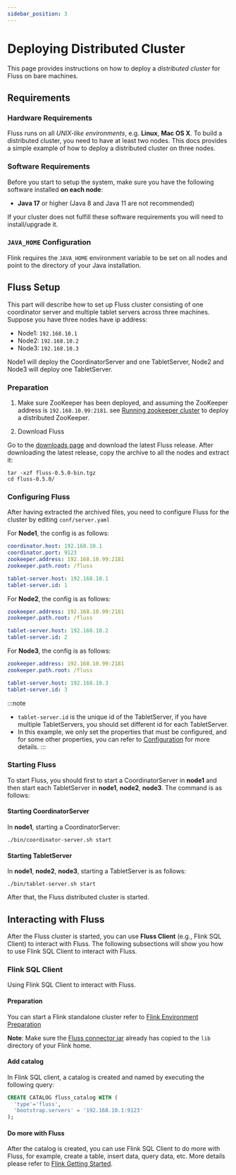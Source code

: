 ```yaml
---
sidebar_position: 3
---
```


# Deploying Distributed Cluster

This page provides instructions on how to deploy a *distributed cluster* for Fluss on bare machines.


## Requirements

### Hardware Requirements

Fluss runs on all *UNIX-like environments*, e.g. **Linux**, **Mac OS X**.
To build a distributed cluster, you need to have at least two nodes.
This docs provides a simple example of how to deploy a distributed cluster on three nodes.

### Software Requirements

Before you start to setup the system, make sure you have the following software installed **on each node**:
- **Java 17** or higher (Java 8 and Java 11 are not recommended)

If your cluster does not fulfill these software requirements you will need to install/upgrade it.

### `JAVA_HOME` Configuration

Flink requires the `JAVA_HOME` environment variable to be set on all nodes and point to the directory of your Java installation.

## Fluss Setup

This part will describe how to set up Fluss cluster consisting of one coordinator server and multiple tablet servers
across three machines. Suppose you have three nodes have ip address:
- Node1: `192.168.10.1`
- Node2: `192.168.10.2`
- Node3: `192.168.10.3`

Node1 will deploy the CoordinatorServer and one TabletServer, Node2 and Node3 will deploy one TabletServer.

### Preparation

1. Make sure ZooKeeper has been deployed, and assuming the ZooKeeper address is `192.168.10.99:2181`. see [Running zookeeper cluster](https://zookeeper.apache.org/doc/r3.6.0/zookeeperStarted.html#sc_RunningReplicatedZooKeeper) to deploy a distributed ZooKeeper.

2. Download Fluss


Go to the [downloads page](/downloads) and download the latest Fluss release. After downloading the latest release, copy the archive to all the nodes and extract it:

```shell
tar -xzf fluss-0.5.0-bin.tgz
cd fluss-0.5.0/
```

### Configuring Fluss

After having extracted the archived files, you need to configure Fluss for the cluster by editing `conf/server.yaml`

For **Node1**, the config is as follows:
```yaml
coordinator.host: 192.168.10.1
coordinator.port: 9123
zookeeper.address: 192.168.10.99:2181
zookeeper.path.root: /fluss

tablet-server.host: 192.168.10.1
tablet-server.id: 1
```

For **Node2**, the config is as follows:
```yaml
zookeeper.address: 192.168.10.99:2181
zookeeper.path.root: /fluss

tablet-server.host: 192.168.10.2
tablet-server.id: 2
```

For **Node3**, the config is as follows:
```yaml
zookeeper.address: 192.168.10.99:2181
zookeeper.path.root: /fluss

tablet-server.host: 192.168.10.3
tablet-server.id: 3
```

:::note
- `tablet-server.id` is the unique id of the TabletServer, if you have multiple TabletServers, you should set different id for each TabletServer.
- In this example, we only set the properties that must be configured, and for some other properties, you can refer to [Configuration](/docs/maintenance/configuration/) for more details.
  :::

### Starting Fluss

To start Fluss, you should first to start a CoordinatorServer in **node1** and
then start each TabletServer in **node1**, **node2**, **node3**. The command is as follows:

#### Starting CoordinatorServer

In **node1**, starting a CoordinatorServer:
```shell
./bin/coordinator-server.sh start
```

#### Starting TabletServer

In **node1**, **node2**, **node3**, starting a TabletServer is as follows:
```shell
./bin/tablet-server.sh start
```

After that, the Fluss distributed cluster is started.

## Interacting with Fluss

After the Fluss cluster is started, you can use **Fluss Client** (e.g., Flink SQL Client) to interact with Fluss.
The following subsections will show you how to use Flink SQL Client to interact with Fluss.

### Flink SQL Client

Using Flink SQL Client to interact with Fluss.

#### Preparation

You can start a Flink standalone cluster refer to [Flink Environment Preparation](/docs/engine-flink/getting-started#preparation-when-using-flink-sql-client)

**Note**: Make sure the [Fluss connector jar](/downloads/) already has copied to the `lib` directory of your Flink home.

#### Add catalog

In Flink SQL client, a catalog is created and named by executing the following query:
```sql title="Flink SQL Client"
CREATE CATALOG fluss_catalog WITH (
  'type'='fluss',
  'bootstrap.servers' = '192.168.10.1:9123'
);
```

#### Do more with Fluss

After the catalog is created, you can use Flink SQL Client to do more with Fluss, for example, create a table, insert data, query data, etc.
More details please refer to [Flink Getting Started](/docs/engine-flink/getting-started/).
